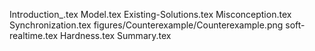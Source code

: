 Introduction_.tex
Model.tex
Existing-Solutions.tex
Misconception.tex
Synchronization.tex
figures/Counterexample/Counterexample.png
soft-realtime.tex
Hardness.tex
Summary.tex
  
  
  